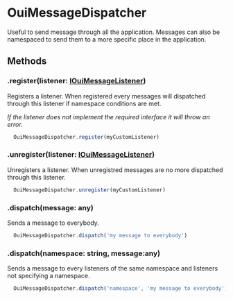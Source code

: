 # OuiMessageDispatcher

Useful to send message through all the application. Messages can also be namespaced to send them to a more specific place in the application.

## Methods

### .register(listener: [IOuiMessageListener](#!/oui-angular/message-listener))

Registers a listener. When registered every messages will dispatched through this listener if namespace conditions are met.

*If the listener does not implement the required interface it will throw an error.*

```javascript
  OuiMessageDispatcher.register(myCustomListener)
```

### .unregister(listener: [IOuiMessageListener](#!/oui-angular/message-listener))

Unregisters a listener. When unregistred messages are no more dispatched through this listener.

```javascript
  OuiMessageDispatcher.unregister(myCustomListener)
```

### .dispatch(message: any)

Sends a message to everybody.

```javascript
  OuiMessageDispatcher.dispatch('my message to everybody')
```

### .dispatch(namespace: string, message:any)

Sends a message to every listeners of the same namespace and listeners not specifying a namespace.

```javascript
  OuiMessageDispatcher.dispatch('namespace', 'my message to everybody')
```

